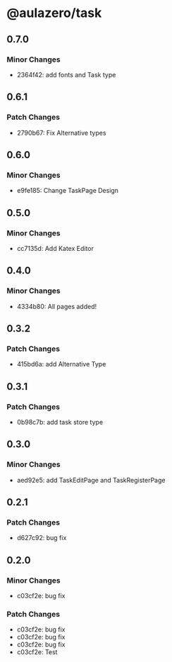 # @aulazero/task

## 0.7.0

### Minor Changes

- 2364f42: add fonts and Task type

## 0.6.1

### Patch Changes

- 2790b67: Fix Alternative types

## 0.6.0

### Minor Changes

- e9fe185: Change TaskPage Design

## 0.5.0

### Minor Changes

- cc7135d: Add Katex Editor

## 0.4.0

### Minor Changes

- 4334b80: All pages added!

## 0.3.2

### Patch Changes

- 415bd6a: add Alternative Type

## 0.3.1

### Patch Changes

- 0b98c7b: add task store type

## 0.3.0

### Minor Changes

- aed92e5: add TaskEditPage and TaskRegisterPage

## 0.2.1

### Patch Changes

- d627c92: bug fix

## 0.2.0

### Minor Changes

- c03cf2e: bug fix

### Patch Changes

- c03cf2e: bug fix
- c03cf2e: bug fix
- c03cf2e: bug fix
- c03cf2e: Test
